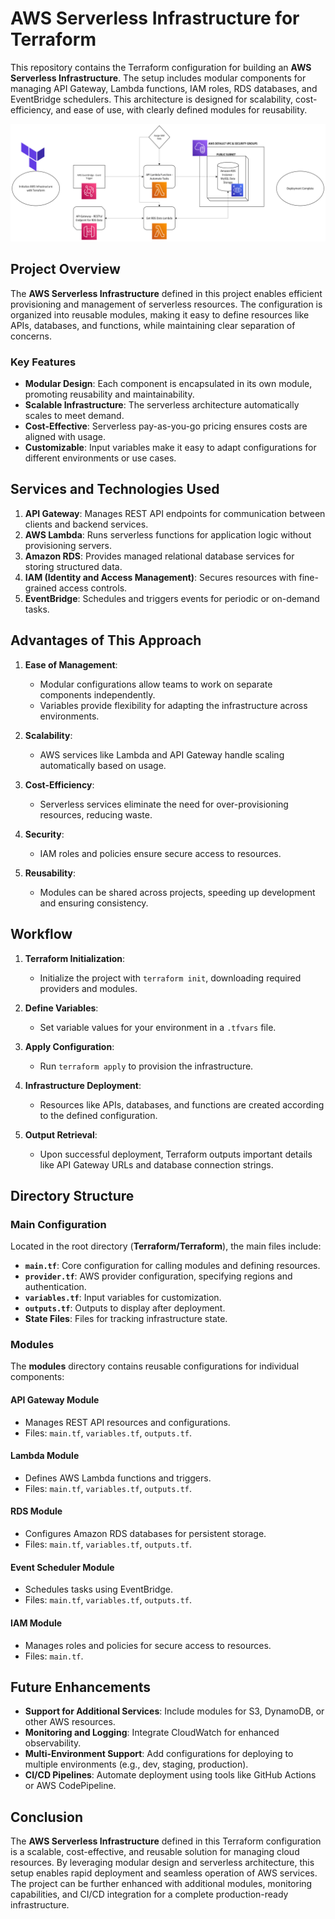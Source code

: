 # AWS Serverless Infrastructure for Terraform

This repository contains the Terraform configuration for building an **AWS Serverless Infrastructure**. The setup includes modular components for managing API Gateway, Lambda functions, IAM roles, RDS databases, and EventBridge schedulers. This architecture is designed for scalability, cost-efficiency, and ease of use, with clearly defined modules for reusability.

![alt tag](tf_pro.png)

## Project Overview

The **AWS Serverless Infrastructure** defined in this project enables efficient provisioning and management of serverless resources. The configuration is organized into reusable modules, making it easy to define resources like APIs, databases, and functions, while maintaining clear separation of concerns.

### Key Features

- **Modular Design**: Each component is encapsulated in its own module, promoting reusability and maintainability.
- **Scalable Infrastructure**: The serverless architecture automatically scales to meet demand.
- **Cost-Effective**: Serverless pay-as-you-go pricing ensures costs are aligned with usage.
- **Customizable**: Input variables make it easy to adapt configurations for different environments or use cases.

## Services and Technologies Used

1. **API Gateway**: Manages REST API endpoints for communication between clients and backend services.
2. **AWS Lambda**: Runs serverless functions for application logic without provisioning servers.
3. **Amazon RDS**: Provides managed relational database services for storing structured data.
4. **IAM (Identity and Access Management)**: Secures resources with fine-grained access controls.
5. **EventBridge**: Schedules and triggers events for periodic or on-demand tasks.

## Advantages of This Approach

1. **Ease of Management**:
   - Modular configurations allow teams to work on separate components independently.
   - Variables provide flexibility for adapting the infrastructure across environments.

2. **Scalability**:
   - AWS services like Lambda and API Gateway handle scaling automatically based on usage.

3. **Cost-Efficiency**:
   - Serverless services eliminate the need for over-provisioning resources, reducing waste.

4. **Security**:
   - IAM roles and policies ensure secure access to resources.

5. **Reusability**:
   - Modules can be shared across projects, speeding up development and ensuring consistency.

## Workflow

1. **Terraform Initialization**:
   - Initialize the project with `terraform init`, downloading required providers and modules.

2. **Define Variables**:
   - Set variable values for your environment in a `.tfvars` file.

3. **Apply Configuration**:
   - Run `terraform apply` to provision the infrastructure.

4. **Infrastructure Deployment**:
   - Resources like APIs, databases, and functions are created according to the defined configuration.

5. **Output Retrieval**:
   - Upon successful deployment, Terraform outputs important details like API Gateway URLs and database connection strings.

## Directory Structure

### Main Configuration
Located in the root directory (**Terraform/Terraform**), the main files include:

- **`main.tf`**: Core configuration for calling modules and defining resources.
- **`provider.tf`**: AWS provider configuration, specifying regions and authentication.
- **`variables.tf`**: Input variables for customization.
- **`outputs.tf`**: Outputs to display after deployment.
- **State Files**: Files for tracking infrastructure state.

### Modules
The **modules** directory contains reusable configurations for individual components:

#### API Gateway Module
- Manages REST API resources and configurations.
- Files: `main.tf`, `variables.tf`, `outputs.tf`.

#### Lambda Module
- Defines AWS Lambda functions and triggers.
- Files: `main.tf`, `variables.tf`, `outputs.tf`.

#### RDS Module
- Configures Amazon RDS databases for persistent storage.
- Files: `main.tf`, `variables.tf`, `outputs.tf`.

#### Event Scheduler Module
- Schedules tasks using EventBridge.
- Files: `main.tf`, `variables.tf`, `outputs.tf`.

#### IAM Module
- Manages roles and policies for secure access to resources.
- Files: `main.tf`.

## Future Enhancements

- **Support for Additional Services**: Include modules for S3, DynamoDB, or other AWS resources.
- **Monitoring and Logging**: Integrate CloudWatch for enhanced observability.
- **Multi-Environment Support**: Add configurations for deploying to multiple environments (e.g., dev, staging, production).
- **CI/CD Pipelines**: Automate deployment using tools like GitHub Actions or AWS CodePipeline.

## Conclusion

The **AWS Serverless Infrastructure** defined in this Terraform configuration is a scalable, cost-effective, and reusable solution for managing cloud resources. By leveraging modular design and serverless architecture, this setup enables rapid deployment and seamless operation of AWS services. The project can be further enhanced with additional modules, monitoring capabilities, and CI/CD integration for a complete production-ready infrastructure.
